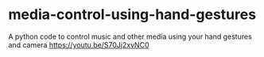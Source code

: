 # media-control-using-hand-gestures
A python code to control music and other media using your hand gestures and camera
https://youtu.be/S70Jj2xvNC0
